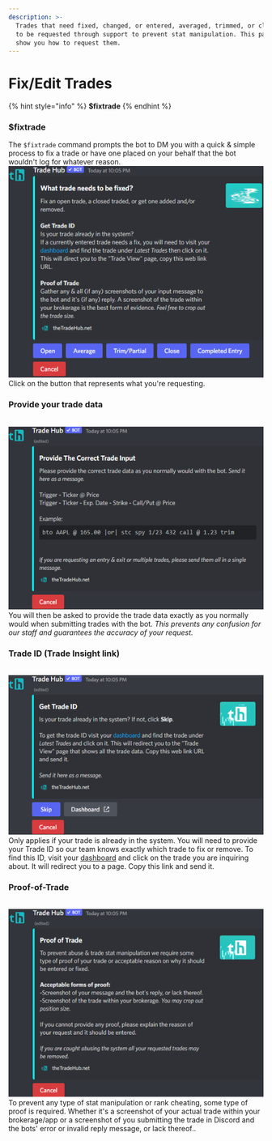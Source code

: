 ```yaml
---
description: >-
  Trades that need fixed, changed, or entered, averaged, trimmed, or closed need
  to be requested through support to prevent stat manipulation. This page will
  show you how to request them.
---
```


# Fix/Edit Trades

{% hint style="info" %}
**$fixtrade**
{% endhint %}

### $fixtrade

The `$fixtrade` command prompts the bot to DM you with a quick & simple process to fix a trade or have one placed on your behalf that the bot wouldn't log for whatever reason.\
![](<../.gitbook/assets/image (48).png>)\
Click on the button that represents what you're requesting.



### Provide your trade data

\
![](<../.gitbook/assets/image (13) (1).png>)\
You will then be asked to provide the trade data exactly as you normally would when submitting trades with the bot. _This prevents any confusion for our staff and guarantees the accuracy of your request._



### Trade ID (Trade Insight link)

\
![](<../.gitbook/assets/image (145).png>)\
Only applies if your trade is already in the system. You will need to provide your Trade ID so our team knows exactly which trade to fix or remove. To find this ID, visit your [dashboard](https://thetradehub.net/dashboard) and click on the trade you are inquiring about. It will redirect you to a page. Copy this link and send it.



### Proof-of-Trade

\
![](<../.gitbook/assets/image (159).png>)\
To prevent any type of stat manipulation or rank cheating, some type of proof is required. Whether it's a screenshot of your actual trade within your brokerage/app or a screenshot of you submitting the trade in Discord and the bots' error or invalid reply message, or lack thereof..
